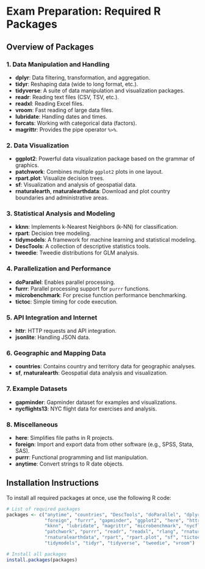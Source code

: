 # Exam Preparation: Required R Packages
## Overview of Packages

### 1. **Data Manipulation and Handling**
- **dplyr**: Data filtering, transformation, and aggregation.
- **tidyr**: Reshaping data (wide to long format, etc.).
- **tidyverse**: A suite of data manipulation and visualization packages.
- **readr**: Reading text files (CSV, TSV, etc.).
- **readxl**: Reading Excel files.
- **vroom**: Fast reading of large data files.
- **lubridate**: Handling dates and times.
- **forcats**: Working with categorical data (factors).
- **magrittr**: Provides the pipe operator `%>%`.

### 2. **Data Visualization**
- **ggplot2**: Powerful data visualization package based on the grammar of graphics.
- **patchwork**: Combines multiple `ggplot2` plots in one layout.
- **rpart.plot**: Visualize decision trees.
- **sf**: Visualization and analysis of geospatial data.
- **rnaturalearth**, **rnaturalearthdata**: Download and plot country boundaries and administrative areas.

### 3. **Statistical Analysis and Modeling**
- **kknn**: Implements k-Nearest Neighbors (k-NN) for classification.
- **rpart**: Decision tree modeling.
- **tidymodels**: A framework for machine learning and statistical modeling.
- **DescTools**: A collection of descriptive statistics tools.
- **tweedie**: Tweedie distributions for GLM analysis.

### 4. **Parallelization and Performance**
- **doParallel**: Enables parallel processing.
- **furrr**: Parallel processing support for `purrr` functions.
- **microbenchmark**: For precise function performance benchmarking.
- **tictoc**: Simple timing for code execution.

### 5. **API Integration and Internet**
- **httr**: HTTP requests and API integration.
- **jsonlite**: Handling JSON data.

### 6. **Geographic and Mapping Data**
- **countries**: Contains country and territory data for geographic analyses.
- **sf**, **rnaturalearth**: Geospatial data analysis and visualization.

### 7. **Example Datasets**
- **gapminder**: Gapminder dataset for examples and visualizations.
- **nycflights13**: NYC flight data for exercises and analysis.

### 8. **Miscellaneous**
- **here**: Simplifies file paths in R projects.
- **foreign**: Import and export data from other software (e.g., SPSS, Stata, SAS).
- **purrr**: Functional programming and list manipulation.
- **anytime**: Convert strings to R date objects.

## Installation Instructions

To install all required packages at once, use the following R code:

```r
# List of required packages
packages <- c("anytime", "countries", "DescTools", "doParallel", "dplyr", "forcats", 
              "foreign", "furrr", "gapminder", "ggplot2", "here", "httr", "jsonlite", 
              "kknn", "lubridate", "magrittr", "microbenchmark", "nycflights13", 
              "patchwork", "purrr", "readr", "readxl", "rlang", "rnaturalearth", 
              "rnaturalearthdata", "rpart", "rpart.plot", "sf", "tictoc", 
              "tidymodels", "tidyr", "tidyverse", "tweedie", "vroom")

# Install all packages
install.packages(packages)

